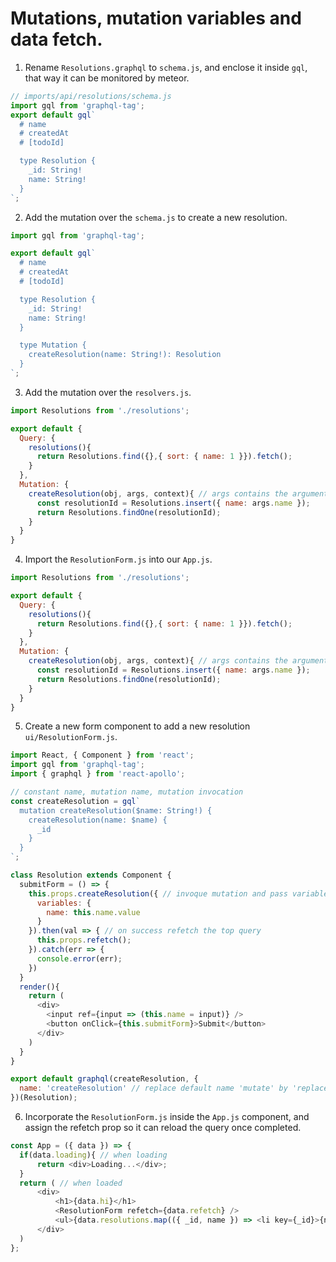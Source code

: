 # Mutations, mutation variables and data fetch.

1. Rename `Resolutions.graphql` to `schema.js`, and enclose it inside `gql`, that way it can be monitored by meteor.

  ```js
  // imports/api/resolutions/schema.js
  import gql from 'graphql-tag';
  export default gql`
    # name
    # createdAt
    # [todoId]

    type Resolution {
      _id: String!
      name: String!
    }
  `;
  ```

2. Add the mutation over the `schema.js` to create a new resolution.

  ```js
  import gql from 'graphql-tag';

  export default gql`
    # name
    # createdAt
    # [todoId]

    type Resolution {
      _id: String!
      name: String!
    }

    type Mutation {
      createResolution(name: String!): Resolution
    }
  `;
  ```

3. Add the mutation over the `resolvers.js`.

  ```js
  import Resolutions from './resolutions';

  export default {
    Query: {
      resolutions(){
        return Resolutions.find({},{ sort: { name: 1 }}).fetch();
      }
    },
    Mutation: {
      createResolution(obj, args, context){ // args contains the arguments sent to the mutation
        const resolutionId = Resolutions.insert({ name: args.name });
        return Resolutions.findOne(resolutionId);
      }
    }
  }
  ```

4. Import the `ResolutionForm.js` into our `App.js`.

  ```js
  import Resolutions from './resolutions';

  export default {
    Query: {
      resolutions(){
        return Resolutions.find({},{ sort: { name: 1 }}).fetch();
      }
    },
    Mutation: {
      createResolution(obj, args, context){ // args contains the arguments sent to the mutation
        const resolutionId = Resolutions.insert({ name: args.name });
        return Resolutions.findOne(resolutionId);
      }
    }
  }
  ```

5. Create a new form component to add a new resolution `ui/ResolutionForm.js`.

  ```js
  import React, { Component } from 'react';
  import gql from 'graphql-tag';
  import { graphql } from 'react-apollo'; 

  // constant name, mutation name, mutation invocation
  const createResolution = gql`
    mutation createResolution($name: String!) {
      createResolution(name: $name) {
        _id
      }
    }
  `;

  class Resolution extends Component {
    submitForm = () => {
      this.props.createResolution({ // invoque mutation and pass variables
        variables: {
          name: this.name.value
        }
      }).then(val => { // on success refetch the top query
        this.props.refetch();
      }).catch(err => {
        console.error(err);
      })
    }
    render(){
      return (
        <div>
          <input ref={input => (this.name = input)} />
          <button onClick={this.submitForm}>Submit</button>
        </div>
      )
    }
  }

  export default graphql(createResolution, { 
    name: 'createResolution' // replace default name 'mutate' by 'replaceResolution'
  })(Resolution);
  ```

6. Incorporate the `ResolutionForm.js` inside the `App.js` component, and assign the refetch prop so it can reload the query once completed.

  ```js
  const App = ({ data }) => {
    if(data.loading){ // when loading
        return <div>Loading...</div>;
    }
    return ( // when loaded
        <div>
            <h1>{data.hi}</h1>
            <ResolutionForm refetch={data.refetch} />
            <ul>{data.resolutions.map(({ _id, name }) => <li key={_id}>{name}</li>)}</ul>
        </div>
    )
  };
  ```

